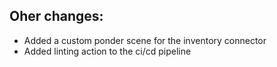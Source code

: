 ## Oher changes:

- Added a custom ponder scene for the inventory connector
- Added linting action to the ci/cd pipeline
